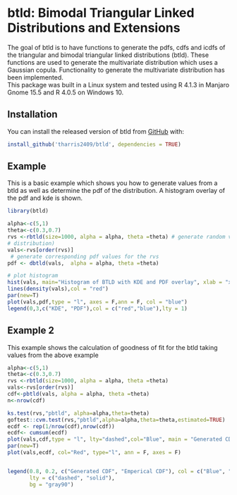 
# btld: Bimodal Triangular Linked Distributions and Extensions

<!-- badges: start -->
<!-- badges: end -->

The goal of btld is to have functions to generate the pdfs, cdfs and icdfs of the triangular and bimodal triangular linked distributions (btld).
These functions are used to generate the multivariate distribution which uses a Gaussian copula. Functionality to generate the multivariate distribution has been implemented. <br>
This package was built in a Linux system and tested using R 4.1.3 in Manjaro Gnome 15.5 and R 4.0.5 on Windows 10. 

## Installation

You can install the released version of btld from [GitHub](https://github.com/tharris0924/btld) with:
```r
install_github('tharris2409/btld', dependencies = TRUE)
```
## Example

This is a basic example which shows you how to generate values from a btld as well as determine the pdf of the distribution. A histogram overlay of the pdf and kde is shown. 
```r
library(btld)

alpha<-c(5,1)
theta<-c(0.3,0.7)
rvs <-rbtld(size=1000, alpha = alpha, theta =theta) # generate random variables from BTLD
# distribution)
vals<-rvs[order(rvs)]
 # generate corresponding pdf values for the rvs
pdf <- dbtld(vals,  alpha = alpha, theta =theta)

# plot histogram
hist(vals, main="Histogram of BTLD with KDE and PDF overlay", xlab = "x", freq=F, col = "green",breaks = 30)
lines(density(vals),col = "red")
par(new=T)
plot(vals,pdf,type = "l", axes = F,ann = F, col = "blue")
legend(0,3,c("KDE", "PDF"),col = c("red","blue"),lty = 1)
```
## Example 2

This example shows the calculation of goodness of fit for the btld taking values from the above example
```r
alpha<-c(5,1)
theta<-c(0.3,0.7)
rvs <-rbtld(size=1000, alpha = alpha, theta =theta) 
vals<-rvs[order(rvs)]
cdf<-pbtld(vals, alpha = alpha, theta =theta)
n<-nrow(cdf)

ks.test(rvs,"pbtld", alpha=alpha,theta=theta)
goftest::cvm.test(rvs,"pbtld",alpha=alpha,theta=theta,estimated=TRUE)
ecdf <- rep(1/nrow(cdf),nrow(cdf))
ecdf<- cumsum(ecdf)
plot(vals,cdf,type = "l", lty="dashed",col="Blue", main = "Generated CDF vs Emperical CDF", xlab = "X", ylab="Cumulative Density")
par(new=T)
plot(vals,ecdf, col="Red", type="l", ann = F, axes = F)


legend(0.8, 0.2, c("Generated CDF", "Emperical CDF"), col = c("Blue", "Red"),
       lty = c("dashed", "solid"),
       bg = "gray90")

```
